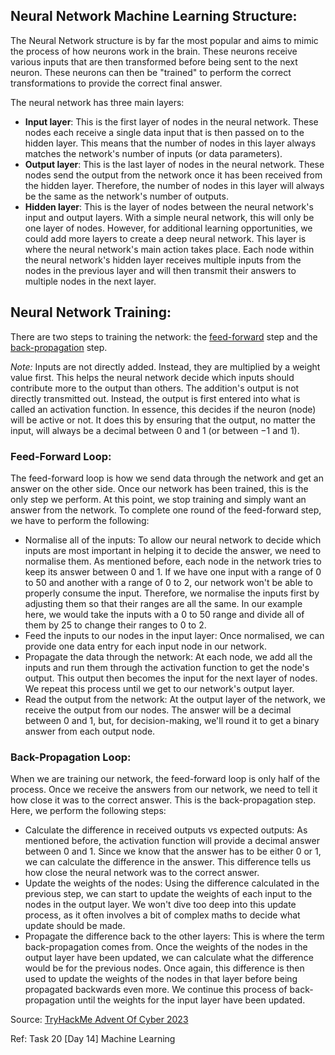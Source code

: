 ## Neural Network Machine Learning Structure:

The Neural Network structure is by far the most popular and aims to mimic the process of how neurons work in the brain. These neurons receive various inputs that are then transformed before being sent to the next neuron. These neurons can then be "trained" to perform the correct transformations to provide the correct final answer.

The neural network has three main layers:

* **Input layer**: This is the first layer of nodes in the neural network. These nodes each receive a single data input that is then passed on to the hidden layer. This means that the number of nodes in this layer always matches the network's number of inputs (or data parameters).
* **Output layer**: This is the last layer of nodes in the neural network. These nodes send the output from the network once it has been received from the hidden layer. Therefore, the number of nodes in this layer will always be the same as the network's number of outputs.
* **Hidden layer**: This is the layer of nodes between the neural network's input and output layers. With a simple neural network, this will only be one layer of nodes. However, for additional learning opportunities, we could add more layers to create a deep neural network. This layer is where the neural network's main action takes place. Each node within the neural network's hidden layer receives multiple inputs from the nodes in the previous layer and will then transmit their answers to multiple nodes in the next layer.

## Neural Network Training:

There are two steps to training the network: the [feed-forward](#feed-forward-loop) step and the [back-propagation](#back-propagation-loop) step.

_Note:_ Inputs are not directly added. Instead, they are multiplied by a weight value first. This helps the neural network decide which inputs should contribute more to the output than others.
The addition's output is not directly transmitted out. Instead, the output is first entered into what is called an activation function. In essence, this decides if the neuron (node) will be active or not. It does this by ensuring that the output, no matter the input, will always be a decimal between 0 and 1 (or between −1 and 1).

### Feed-Forward Loop:

The feed-forward loop is how we send data through the network and get an answer on the other side. Once our network has been trained, this is the only step we perform. At this point, we stop training and simply want an answer from the network. To complete one round of the feed-forward step, we have to perform the following:

* Normalise all of the inputs: To allow our neural network to decide which inputs are most important in helping it to decide the answer, we need to normalise them. As mentioned before, each node in the network tries to keep its answer between 0 and 1. If we have one input with a range of 0 to 50 and another with a range of 0 to 2, our network won't be able to properly consume the input. Therefore, we normalise the inputs first by adjusting them so that their ranges are all the same. In our example here, we would take the inputs with a 0 to 50 range and divide all of them by 25 to change their ranges to 0 to 2.
* Feed the inputs to our nodes in the input layer: Once normalised, we can provide one data entry for each input node in our network.
* Propagate the data through the network: At each node, we add all the inputs and run them through the activation function to get the node's output. This output then becomes the input for the next layer of nodes. We repeat this process until we get to our network's output layer.
* Read the output from the network: At the output layer of the network, we receive the output from our nodes. The answer will be a decimal between 0 and 1, but, for decision-making, we'll round it to get a binary answer from each output node.

### Back-Propagation Loop:

When we are training our network, the feed-forward loop is only half of the process. Once we receive the answers from our network, we need to tell it how close it was to the correct answer. This is the back-propagation step. Here, we perform the following steps:

* Calculate the difference in received outputs vs expected outputs: As mentioned before, the activation function will provide a decimal answer between 0 and 1. Since we know that the answer has to be either 0 or 1, we can calculate the difference in the answer. This difference tells us how close the neural network was to the correct answer.
* Update the weights of the nodes: Using the difference calculated in the previous step, we can start to update the weights of each input to the nodes in the output layer. We won't dive too deep into this update process, as it often involves a bit of complex maths to decide what update should be made.
* Propagate the difference back to the other layers: This is where the term back-propagation comes from. Once the weights of the nodes in the output layer have been updated, we can calculate what the difference would be for the previous nodes. Once again, this difference is then used to update the weights of the nodes in that layer before being propagated backwards even more. We continue this process of back-propagation until the weights for the input layer have been updated.




Source: [TryHackMe Advent Of Cyber 2023](https://tryhackme.com/room/adventofcyber2023)

Ref: Task 20 [Day 14] Machine Learning

